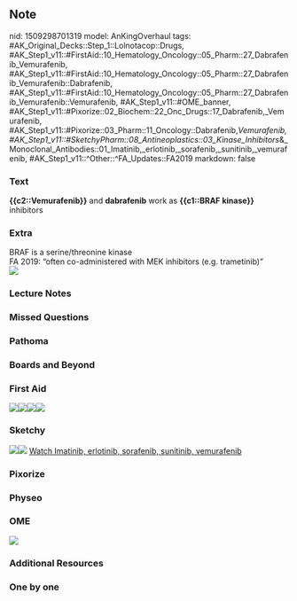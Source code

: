 ## Note
nid: 1509298701319
model: AnKingOverhaul
tags: #AK_Original_Decks::Step_1::Lolnotacop::Drugs, #AK_Step1_v11::#FirstAid::10_Hematology_Oncology::05_Pharm::27_Dabrafenib_Vemurafenib, #AK_Step1_v11::#FirstAid::10_Hematology_Oncology::05_Pharm::27_Dabrafenib_Vemurafenib::Dabrafenib, #AK_Step1_v11::#FirstAid::10_Hematology_Oncology::05_Pharm::27_Dabrafenib_Vemurafenib::Vemurafenib, #AK_Step1_v11::#OME_banner, #AK_Step1_v11::#Pixorize::02_Biochem::22_Onc_Drugs::17_Dabrafenib,_Vemurafenib, #AK_Step1_v11::#Pixorize::03_Pharm::11_Oncology::Dabrafenib,_Vemurafenib, #AK_Step1_v11::#SketchyPharm::08_Antineoplastics::03_Kinase_Inhibitors_&_Monoclonal_Antibodies::01_Imatinib,_erlotinib,_sorafenib,_sunitinib,_vemurafenib, #AK_Step1_v11::^Other::^FA_Updates::FA2019
markdown: false

### Text
<b>{{c2::Vemurafenib}}</b> and <b>dabrafenib</b> work as
<b>{{c1::BRAF kinase}}</b> inhibitors

### Extra
<div>
  BRAF is a serine/threonine kinase
</div>
<div>
  FA 2019: “often co-administered with MEK inhibitors (e.g.
  trametinib)”
</div><img src="paste-18013092839924.jpg">

### Lecture Notes


### Missed Questions


### Pathoma


### Boards and Beyond


### First Aid
<img src="paste-37280316129283%20(1).jpg"><img src=
"paste-323204878958595.jpg"><img src=
"paste-326542068547587.jpg"><img src="paste-330222855520259.jpg">
<!--EndFragment-->

### Sketchy
<img src="paste-386186279387137.jpg" class="resizer"><img src=
"paste-6ef6236c9786ccaaf69cacfab716239d037e3c2e.png" class=
"resizer"> <a href=
"https://dashboard.sketchy.com/study/medical/courses/medical-pharmacology/units/medical-pharmacology-antineoplastics/videos/medical-pharmacology-antineoplastics-kinase-inhibitors-and-monoclonal-antibodies-imatinib-erlotinib-sorafenib-sunitinib-vemurafenib?utm_source=anki&utm_medium=partnership&utm_campaign=february_update&utm_content=medical">
Watch Imatinib, erlotinib, sorafenib, sunitinib, vemurafenib</a>

### Pixorize


### Physeo


### OME
<div class="ome-widget">
  <a href="https://onlinemeded.org?ref=anki"><img src=
  "_OME_AnkiFlashcards_General_7.png"></a>
</div>

### Additional Resources


### One by one

